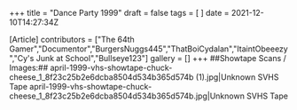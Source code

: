 +++
title = "Dance Party 1999"
draft = false
tags = [ ]
date = 2021-12-10T14:27:34Z

[Article]
contributors = ["The 64th Gamer","Documentor","BurgersNuggs445","ThatBoiCydalan","ItaintObeeezy","Cy's Junk at School","Bullseye123"]
gallery = []
+++
##Showtape Scans / Images:##
<gallery>
april-1999-vhs-showtape-chuck-cheese_1_8f23c25b2e6dcba8504d534b365d574b (1).jpg|Unknown SVHS Tape
april-1999-vhs-showtape-chuck-cheese_1_8f23c25b2e6dcba8504d534b365d574b.jpg|Unknown SVHS Tape
</gallery>